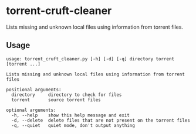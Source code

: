 # torrent-cruft-cleaner

Lists missing and unknown local files using information from torrent files.

## Usage

```
usage: torrent_cruft_cleaner.py [-h] [-d] [-q] directory torrent [torrent ...]

Lists missing and unknown local files using information from torrent files

positional arguments:
  directory     directory to check for files
  torrent       source torrent files

optional arguments:
  -h, --help    show this help message and exit
  -d, --delete  delete files that are not present on the torrent files
  -q, --quiet   quiet mode, don't output anything
```
